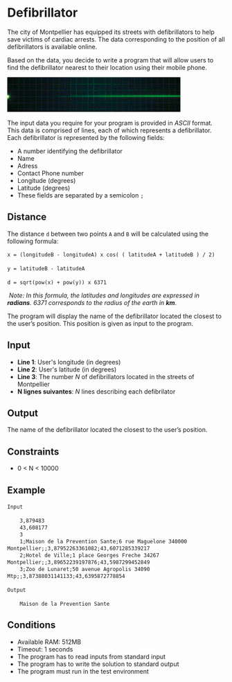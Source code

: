 # Defibrillator

The city of Montpellier has equipped its streets with defibrillators to help save victims of cardiac arrests. The data corresponding to the position of all defibrillators is available online.

Based on the data, you decide to write a program that will allow users to find the defibrillator nearest to their location using their mobile phone.

![heartbeat](../../descriptions/img/heart.gif 'heartbeat')

The input data you require for your program is provided in _ASCII_ format.
This data is comprised of lines, each of which represents a defibrillator. Each defibrillator is represented by the following fields:

* A number identifying the defibrillator
* Name
* Adress
* Contact Phone number
* Longitude (degrees)
* Latitude (degrees)
* These fields are separated by a semicolon `;`

## Distance

The distance ``d`` between two points ``A`` and ``B`` will be calculated using the following formula:

    x = (longitudeB - longitudeA) x cos( ( latitudeA + latitudeB ) / 2)

    y = latitudeB - latitudeA

    d = sqrt(pow(x) + pow(y)) x 6371
​
_Note: In this formula, the latitudes and longitudes are expressed in **radians**. 6371 corresponds to the radius of the earth in **km**._

The program will display the name of the defibrillator located the closest to the user’s position. This position is given as input to the program.

## Input

* **Line 1**: User's longitude (in degrees)
* **Line 2**: User's latitude (in degrees)
* **Line 3**: The number _N_ of defibrillators located in the streets of Montpellier
* **N lignes suivantes**: _N_ lines describing each defibrilator

## Output

The name of the defibrillator located the closest to the user’s position.

## Constraints

* 0 < N < 10000

## Example

    Input

        3,879483
        43,608177
        3
        1;Maison de la Prevention Sante;6 rue Maguelone 340000 Montpellier;;3,87952263361082;43,6071285339217
        2;Hotel de Ville;1 place Georges Freche 34267 Montpellier;;3,89652239197876;43,5987299452849
        3;Zoo de Lunaret;50 avenue Agropolis 34090 Mtp;;3,87388031141133;43,6395872778854

    Output

        Maison de la Prevention Sante

## Conditions

* Available RAM: 512MB
* Timeout: 1 seconds
* The program has to read inputs from standard input
* The program has to write the solution to standard output
* The program must run in the test environment